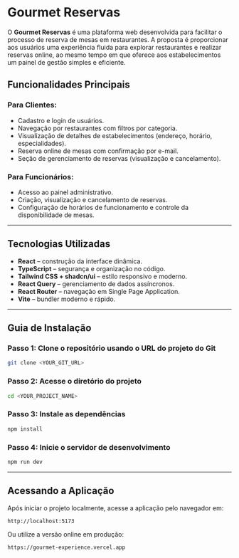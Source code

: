 # Gourmet Reservas

O **Gourmet Reservas** é uma plataforma web desenvolvida para facilitar o processo de reserva de mesas em restaurantes. A proposta é proporcionar aos usuários uma experiência fluida para explorar restaurantes e realizar reservas online, ao mesmo tempo em que oferece aos estabelecimentos um painel de gestão simples e eficiente.

## Funcionalidades Principais

### Para Clientes:

* Cadastro e login de usuários.
* Navegação por restaurantes com filtros por categoria.
* Visualização de detalhes de estabelecimentos (endereço, horário, especialidades).
* Reserva online de mesas com confirmação por e-mail.
* Seção de gerenciamento de reservas (visualização e cancelamento).

### Para Funcionários:

* Acesso ao painel administrativo.
* Criação, visualização e cancelamento de reservas.
* Configuração de horários de funcionamento e controle da disponibilidade de mesas.

---

## Tecnologias Utilizadas

* **React** – construção da interface dinâmica.
* **TypeScript** – segurança e organização no código.
* **Tailwind CSS + shadcn/ui** – estilo responsivo e moderno.
* **React Query** – gerenciamento de dados assíncronos.
* **React Router** – navegação em Single Page Application.
* **Vite** – bundler moderno e rápido.

---

## Guia de Instalação

### Passo 1: Clone o repositório usando o URL do projeto do Git

```bash
git clone <YOUR_GIT_URL>
````

### Passo 2: Acesse o diretório do projeto

```bash
cd <YOUR_PROJECT_NAME>
```

### Passo 3: Instale as dependências

```bash
npm install
```

### Passo 4: Inicie o servidor de desenvolvimento

```bash
npm run dev
```

---

## Acessando a Aplicação

Após iniciar o projeto localmente, acesse a aplicação pelo navegador em:

```
http://localhost:5173
```

Ou utilize a versão online em produção:

```
https://gourmet-experience.vercel.app
```

